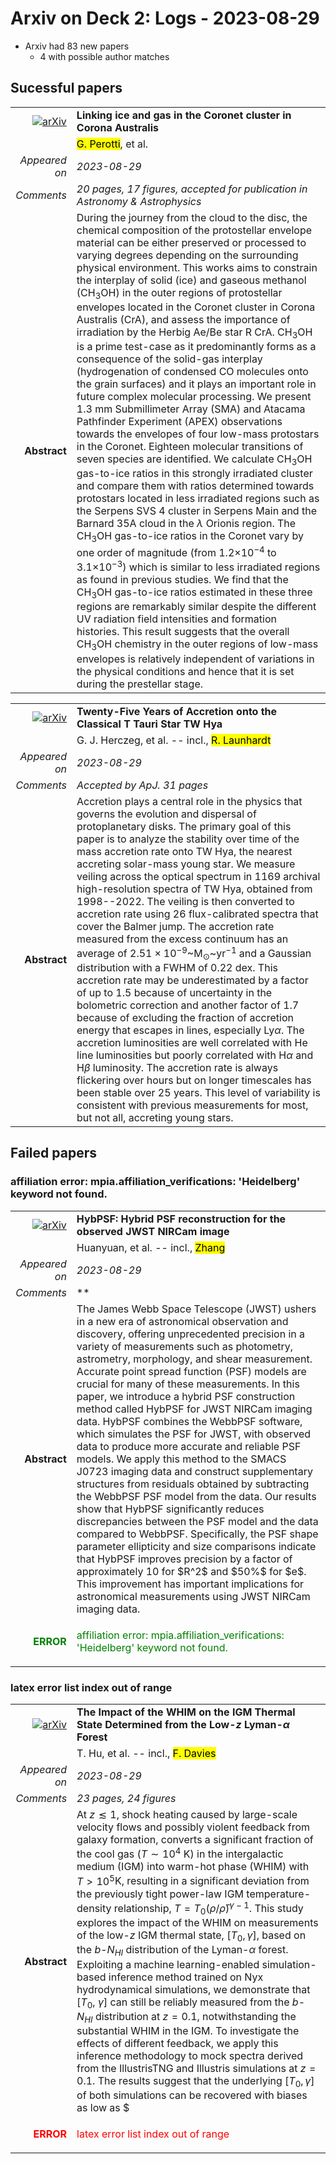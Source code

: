 # Arxiv on Deck 2: Logs - 2023-08-29

* Arxiv had 83 new papers
    * 4 with possible author matches

## Sucessful papers


|||
|---:|:---|
| [![arXiv](https://img.shields.io/badge/arXiv-arXiv:2308.13598-b31b1b.svg)](https://arxiv.org/abs/arXiv:2308.13598) | **Linking ice and gas in the Coronet cluster in Corona Australis**  |
|| <mark>G. Perotti</mark>, et al. |
|*Appeared on*| *2023-08-29*|
|*Comments*| *20 pages, 17 figures, accepted for publication in Astronomy & Astrophysics*|
|**Abstract**| During the journey from the cloud to the disc, the chemical composition of the protostellar envelope material can be either preserved or processed to varying degrees depending on the surrounding physical environment. This works aims to constrain the interplay of solid (ice) and gaseous methanol (CH$_3$OH) in the outer regions of protostellar envelopes located in the Coronet cluster in Corona Australis (CrA), and assess the importance of irradiation by the Herbig Ae/Be star R CrA. CH$_3$OH is a prime test-case as it predominantly forms as a consequence of the solid-gas interplay (hydrogenation of condensed CO molecules onto the grain surfaces) and it plays an important role in future complex molecular processing. We present 1.3 mm Submillimeter Array (SMA) and Atacama Pathfinder Experiment (APEX) observations towards the envelopes of four low-mass protostars in the Coronet. Eighteen molecular transitions of seven species are identified. We calculate CH$_3$OH gas-to-ice ratios in this strongly irradiated cluster and compare them with ratios determined towards protostars located in less irradiated regions such as the Serpens SVS 4 cluster in Serpens Main and the Barnard 35A cloud in the $\lambda$ Orionis region. The CH$_3$OH gas-to-ice ratios in the Coronet vary by one order of magnitude (from 1.2$\times$10$^{-4}$ to 3.1$\times$10$^{-3}$) which is similar to less irradiated regions as found in previous studies. We find that the CH$_3$OH gas-to-ice ratios estimated in these three regions are remarkably similar despite the different UV radiation field intensities and formation histories. This result suggests that the overall CH$_3$OH chemistry in the outer regions of low-mass envelopes is relatively independent of variations in the physical conditions and hence that it is set during the prestellar stage. |


|||
|---:|:---|
| [![arXiv](https://img.shields.io/badge/arXiv-arXiv:2308.14590-b31b1b.svg)](https://arxiv.org/abs/arXiv:2308.14590) | **Twenty-Five Years of Accretion onto the Classical T Tauri Star TW Hya**  |
|| G. J. Herczeg, et al. -- incl., <mark>R. Launhardt</mark> |
|*Appeared on*| *2023-08-29*|
|*Comments*| *Accepted by ApJ. 31 pages*|
|**Abstract**| Accretion plays a central role in the physics that governs the evolution and dispersal of protoplanetary disks. The primary goal of this paper is to analyze the stability over time of the mass accretion rate onto TW Hya, the nearest accreting solar-mass young star. We measure veiling across the optical spectrum in 1169 archival high-resolution spectra of TW Hya, obtained from 1998--2022. The veiling is then converted to accretion rate using 26 flux-calibrated spectra that cover the Balmer jump. The accretion rate measured from the excess continuum has an average of $2.51\times10^{-9}$~M$_\odot$~yr$^{-1}$ and a Gaussian distribution with a FWHM of 0.22 dex. This accretion rate may be underestimated by a factor of up to 1.5 because of uncertainty in the bolometric correction and another factor of 1.7 because of excluding the fraction of accretion energy that escapes in lines, especially Ly$\alpha$. The accretion luminosities are well correlated with He line luminosities but poorly correlated with H$\alpha$ and H$\beta$ luminosity. The accretion rate is always flickering over hours but on longer timescales has been stable over 25 years. This level of variability is consistent with previous measurements for most, but not all, accreting young stars. |

## Failed papers

### affiliation error: mpia.affiliation_verifications: 'Heidelberg' keyword not found. 


|||
|---:|:---|
| [![arXiv](https://img.shields.io/badge/arXiv-arXiv:2308.14065-b31b1b.svg)](https://arxiv.org/abs/arXiv:2308.14065) | **HybPSF: Hybrid PSF reconstruction for the observed JWST NIRCam image**  |
|| Huanyuan, et al. -- incl., <mark>Zhang</mark> |
|*Appeared on*| *2023-08-29*|
|*Comments*| **|
|**Abstract**| The James Webb Space Telescope (JWST) ushers in a new era of astronomical observation and discovery, offering unprecedented precision in a variety of measurements such as photometry, astrometry, morphology, and shear measurement. Accurate point spread function (PSF) models are crucial for many of these measurements. In this paper, we introduce a hybrid PSF construction method called HybPSF for JWST NIRCam imaging data. HybPSF combines the WebbPSF software, which simulates the PSF for JWST, with observed data to produce more accurate and reliable PSF models. We apply this method to the SMACS J0723 imaging data and construct supplementary structures from residuals obtained by subtracting the WebbPSF PSF model from the data. Our results show that HybPSF significantly reduces discrepancies between the PSF model and the data compared to WebbPSF. Specifically, the PSF shape parameter ellipticity and size comparisons indicate that HybPSF improves precision by a factor of approximately 10 for \$R^2\$ and \$50\%\$ for \$e\$. This improvement has important implications for astronomical measurements using JWST NIRCam imaging data. |
|<p style="color:green"> **ERROR** </p>| <p style="color:green">affiliation error: mpia.affiliation_verifications: 'Heidelberg' keyword not found.</p> |

### latex error list index out of range 


|||
|---:|:---|
| [![arXiv](https://img.shields.io/badge/arXiv-arXiv:2308.14738-b31b1b.svg)](https://arxiv.org/abs/arXiv:2308.14738) | **The Impact of the WHIM on the IGM Thermal State Determined from the  Low-$z$ Lyman-$α$ Forest**  |
|| T. Hu, et al. -- incl., <mark>F. Davies</mark> |
|*Appeared on*| *2023-08-29*|
|*Comments*| *23 pages, 24 figures*|
|**Abstract**| At $z \lesssim 1$, shock heating caused by large-scale velocity flows and possibly violent feedback from galaxy formation, converts a significant fraction of the cool gas ($T\sim 10^4$ K) in the intergalactic medium (IGM) into warm-hot phase (WHIM) with $T >10^5$K, resulting in a significant deviation from the previously tight power-law IGM temperature-density relationship, $T=T_0 (\rho / {\bar{\rho}})^{\gamma -1}$. This study explores the impact of the WHIM on measurements of the low-$z$ IGM thermal state, $[T_0,\gamma]$, based on the $b$-$N_{H I}$ distribution of the Lyman-$\alpha$ forest. Exploiting a machine learning-enabled simulation-based inference method trained on Nyx hydrodynamical simulations, we demonstrate that [$T_0$, $\gamma$] can still be reliably measured from the $b$-$N_{H I}$ distribution at $z=0.1$, notwithstanding the substantial WHIM in the IGM. To investigate the effects of different feedback, we apply this inference methodology to mock spectra derived from the IllustrisTNG and Illustris simulations at $z=0.1$. The results suggest that the underlying $[T_0,\gamma]$ of both simulations can be recovered with biases as low as $|\Delta \log(T_0/\text{K})| \lesssim 0.05$ dex, $|\Delta \gamma | \lesssim 0.1$, smaller than the precision of a typical measurement. Given the large differences in the volume-weighted WHIM fractions between the three simulations (Illustris 38\%, IllustrisTNG 10\%, Nyx 4\%) we conclude that the $b$-$N_{H I}$ distribution is not sensitive to the WHIM under realistic conditions. Finally, we investigate the physical properties of the detectable Lyman-$\alpha$ absorbers, and discover that although their $T$ and $\Delta$ distributions remain mostly unaffected by feedback, they are correlated with the photoionization rate used in the simulation. |
|<p style="color:red"> **ERROR** </p>| <p style="color:red">latex error list index out of range</p> |

